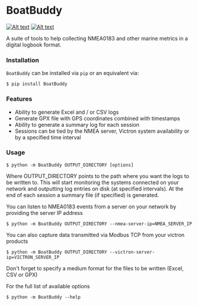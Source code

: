 # BoatBuddy

[![Alt text](https://img.shields.io/pypi/v/boatbuddy.svg?style=flat-square)](https://pypi.python.org/pypi/boatbuddy/) [![Alt text](https://img.shields.io/github/license/joezeitouny/boatbuddy)](https://pypi.python.org/pypi/boatbuddy/)

A suite of tools to help collecting NMEA0183 and other marine metrics in a digital logbook format.

### Installation

`BoatBuddy` can be installed via `pip` or an equivalent via:

```console
$ pip install BoatBuddy
```

### Features

- Ability to generate Excel and / or CSV logs
- Generate GPX file with GPS coordinates combined with timestamps
- Ability to generate a summary log for each session
- Sessions can be tied by the NMEA server, Victron system availability or by a specified time interval

### Usage

```console
$ python -m BoatBuddy OUTPUT_DIRECTORY [options]
```

Where OUTPUT_DIRECTORY points to the path where you want the logs to be written to. This will start monitoring the
systems connected on your network and outputting log entries on disk (at specified intervals). At the end of each
session a summary file (if specified) is generated.

You can listen to NMEA0183 events from a server on your network by providing the server IP address

```console
$ python -m BoatBuddy OUTPUT_DIRECTORY --nmea-server-ip=NMEA_SERVER_IP
```

You can also capture data transmitted via Modbus TCP from your victron products

```console
$ python -m BoatBuddy OUTPUT_DIRECTORY --victron-server-ip=VICTRON_SERVER_IP
```

Don't forget to specify a medium format for the files to be written (Excel, CSV or GPX)

For the full list of available options

```console
$ python -m BoatBuddy --help
```
